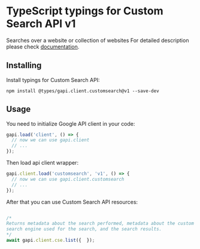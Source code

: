 # TypeScript typings for Custom Search API v1

Searches over a website or collection of websites
For detailed description please check [documentation](https://developers.google.com/custom-search/v1/introduction).

## Installing

Install typings for Custom Search API:

```
npm install @types/gapi.client.customsearch@v1 --save-dev
```

## Usage

You need to initialize Google API client in your code:

```typescript
gapi.load('client', () => {
  // now we can use gapi.client
  // ...
});
```

Then load api client wrapper:

```typescript
gapi.client.load('customsearch', 'v1', () => {
  // now we can use gapi.client.customsearch
  // ...
});
```



After that you can use Custom Search API resources:

```typescript

/*
Returns metadata about the search performed, metadata about the custom
search engine used for the search, and the search results.
*/
await gapi.client.cse.list({  });
```
